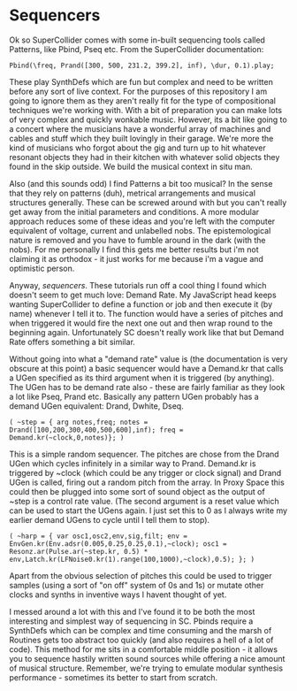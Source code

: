 # Sequencers

Ok so SuperCollider comes with some in-built sequencing tools called Patterns, like Pbind, Pseq etc.  From the SuperCollider documentation:

`Pbind(\freq, Prand([300, 500, 231.2, 399.2], inf), \dur, 0.1).play;`

These play SynthDefs which are fun but complex and need to be written before any sort of live context.  For the purposes of this repository I am going to ignore them as they aren't really fit for the type of compositional techniques we're working with.  With a bit of preparation you can make lots of very complex and quickly wonkable music.  However, its a bit like going to a concert where the musicians have a wonderful array of machines and cables and stuff which they built lovingly in their garage.  We're more the kind of musicians who forgot about the gig and turn up to hit whatever resonant objects they had in their kitchen with whatever solid objects they found in the skip outside.  We build the musical context in situ man.

Also (and this sounds odd) I find Patterns a bit too musical? In the sense that they rely on patterns (duh), metrical arrangements and musical structures generally.  These can be screwed around with but you can't really get away from the initial parameters and conditions.  A more modular approach reduces some of these ideas and you're left with the computer equivalent of voltage, current and unlabelled nobs.  The epistemological nature is removed and you have to fumble around in the dark (with the nobs).  For me personally I find this gets me better results but i'm not claiming it as orthodox - it just works for me because i'm a vague and optimistic person.

Anyway, *sequencers*.  These tutorials run off a cool thing I found which doesn't seem to get much love: Demand Rate.  My JavaScript head keeps wanting SuperCollider to define a function or job and then execute it (by name) whenever I tell it to.  The function would have a series of pitches and when triggered it would fire the next one out and then wrap round to the beginning again.  Unfortunately SC doesn't really work like that but Demand Rate offers something a bit similar.

Without going into what a "demand rate" value is (the documentation is very obscure at this point) a basic sequencer would have a Demand.kr that calls a UGen specified as its third argument when it is triggered (by anything).  The UGen has to be demand rate also - these are fairly familiar as they look a lot like Pseq, Prand etc.  Basically any pattern UGen probably has a demand UGen equivalent: Drand, Dwhite, Dseq.

`(
~step = {
	arg notes,freq;
	notes = Drand([100,200,300,400,500,600],inf);
	freq = Demand.kr(~clock,0,notes)};
)`

This is a simple random sequencer.  The pitches are chose from the Drand UGen which cycles infinitely in a similar way to Prand.  Demand.kr is triggered by ~clock (which could be any trigger or clock signal) and Drand UGen is called, firing out a random pitch from the array.  In Proxy Space this could then be plugged into some sort of sound object as the output of ~step is a control rate value.  (The second argument is a reset value which can be used to start the UGens again.  I just set this to 0 as I always write my earlier demand UGens to cycle until I tell them to stop).

`(
~harp = {
	var osc1,osc2,env,sig,filt;
	env = EnvGen.kr(Env.adsr(0.005,0.25,0.25,0.1),~clock);
	osc1 = Resonz.ar(Pulse.ar(~step.kr, 0.5) * env,Latch.kr(LFNoise0.kr(1).range(100,1000),~clock),0.5);
};
)`

Apart from the obvious selection of pitches this could be used to trigger samples (using a sort of "on off" system of 0s and 1s) or mutate other clocks and synths in inventive ways I havent thought of yet.

I messed around a lot with this and I've found it to be both the most interesting and simplest way of sequencing in SC.  Pbinds require a SynthDefs which can be complex and time consuming and the marsh of Routines gets too abstract too quickly (and also requires a hell of a lot of code).  This method for me sits in a comfortable middle position - it allows you to sequence hastily written sound sources while offering a nice amount of musical structure.  Remember, we're trying to emulate modular synthesis performance - sometimes its better to start from scratch.



